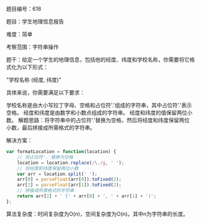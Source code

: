 题目编号：618

题目：学生地理信息报告

难度：简单

考察范围：字符串操作

题干：给定一个学生的地理信息，包括他的经度、纬度和学校名称，你需要将它格式化为以下形式：

"学校名称 (经度, 纬度)"

具体来说，你需要满足以下要求：

学校名称是由大小写拉丁字母、空格和占位符'.'组成的字符串，其中占位符'.'表示空格。
经度和纬度是由数字和小数点组成的字符串。
经度和纬度的值保留两位小数。
解题思路：将字符串中的占位符'.'替换为空格，然后将经度和纬度保留两位小数，最后拼接成所需格式的字符串。

解决方案：

```javascript
var formatLocation = function(location) {
    // 将占位符'.'替换为空格
    location = location.replace(/\./g, ' ');
    // 将经度和纬度保留两位小数
    var arr = location.split(' ');
    arr[0] = parseFloat(arr[0]).toFixed(2);
    arr[1] = parseFloat(arr[1]).toFixed(2);
    // 拼接成所需格式的字符串
    return arr[2] + ' (' + arr[0] + ', ' + arr[1] + ')';
};
```

算法复杂度：时间复杂度为O(n)，空间复杂度为O(n)。其中n为字符串的长度。